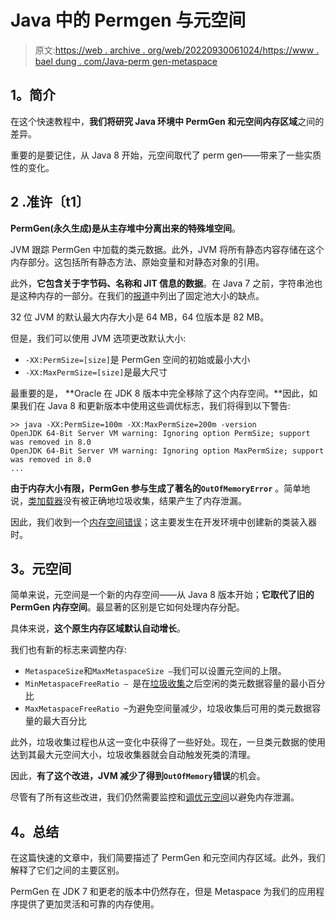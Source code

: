 # Java 中的 Permgen 与元空间

> 原文:[https://web . archive . org/web/20220930061024/https://www . bael dung . com/Java-perm gen-metaspace](https://web.archive.org/web/20220930061024/https://www.baeldung.com/java-permgen-metaspace)

## **1。简介**

在这个快速教程中，**我们将研究 Java 环境中 PermGen 和元空间内存区域**之间的差异。

重要的是要记住，从 Java 8 开始，元空间取代了 perm gen——带来了一些实质性的变化。

## **2 .准许〔t1〕**

**PermGen(永久生成)是从主存堆中分离出来的特殊堆空间**。

JVM 跟踪 PermGen 中加载的类元数据。此外，JVM 将所有静态内容存储在这个内存部分。这包括所有静态方法、原始变量和对静态对象的引用。

此外，**它包含关于字节码、名称和 JIT 信息的数据**。在 Java 7 之前，字符串池也是这种内存的一部分。在我们的[报道](/web/20220708032032/https://www.baeldung.com/java-string-pool)中列出了固定池大小的缺点。

32 位 JVM 的默认最大内存大小是 64 MB，64 位版本是 82 MB。

但是，我们可以使用 JVM 选项更改默认大小:

*   `-XX:PermSize=[size]`是 PermGen 空间的初始或最小大小
*   `-XX:MaxPermSize=[size]`是最大尺寸

最重要的是， **Oracle 在 JDK 8 版本中完全移除了这个内存空间。**因此，如果我们在 Java 8 和更新版本中使用这些调优标志，我们将得到以下警告:

```
>> java -XX:PermSize=100m -XX:MaxPermSize=200m -version
OpenJDK 64-Bit Server VM warning: Ignoring option PermSize; support was removed in 8.0
OpenJDK 64-Bit Server VM warning: Ignoring option MaxPermSize; support was removed in 8.0
...
```

**由于内存大小有限，PermGen 参与生成了著名的`OutOfMemoryError`** 。简单地说，[类加载器](/web/20220708032032/https://www.baeldung.com/java-classloaders)没有被正确地垃圾收集，结果产生了内存泄漏。

因此，我们收到一个[内存空间错误](/web/20220708032032/https://www.baeldung.com/java-gc-overhead-limit-exceeded)；这主要发生在开发环境中创建新的类装入器时。

## **3。元空间**

简单来说，元空间是一个新的内存空间——从 Java 8 版本开始；**它取代了旧的 PermGen 内存空间**。最显著的区别是它如何处理内存分配。

具体来说，**这个原生内存区域默认自动增长**。

我们也有新的标志来调整内存:

*   `MetaspaceSize`和`MaxMetaspaceSize –`我们可以设置元空间的上限。
*   `MinMetaspaceFreeRatio – `是在[垃圾收集](/web/20220708032032/https://www.baeldung.com/jvm-garbage-collectors)之后空闲的类元数据容量的最小百分比
*   `MaxMetaspaceFreeRatio `–为避免空间量减少，垃圾收集后可用的类元数据容量的最大百分比

此外，垃圾收集过程也从这一变化中获得了一些好处。现在，一旦类元数据的使用达到其最大元空间大小，垃圾收集器就会自动触发死类的清理。

因此，**有了这个改进，JVM 减少了得到`OutOfMemory`错误**的机会。

尽管有了所有这些改进，我们仍然需要监控和[调优元空间](/web/20220708032032/https://www.baeldung.com/jvm-parameters)以避免内存泄漏。

## **4。总结**

在这篇快速的文章中，我们简要描述了 PermGen 和元空间内存区域。此外，我们解释了它们之间的主要区别。

PermGen 在 JDK 7 和更老的版本中仍然存在，但是 Metaspace 为我们的应用程序提供了更加灵活和可靠的内存使用。
